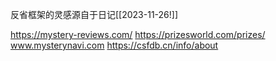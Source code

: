 反省框架的灵感源自于日记[[2023-11-26!]]

https://mystery-reviews.com/
https://prizesworld.com/prizes/
www.mysterynavi.com
https://csfdb.cn/info/about

